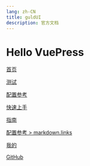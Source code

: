 ```yaml
---
lang: zh-CN
title: guldUI
description: 官方文档
---
```


# Hello VuePress

<!-- 相对路径 -->
[首页](../README.md)  

[测试](./zn/test/MARKDOWN.md)  

[配置参考](../reference/config.md)  

[快速上手](./getting-started.md)  

<!-- 绝对路径 -->
[指南](/zh/guide/README.md)  

[配置参考 > markdown.links](/zh/reference/config.md#links)  

[我的](./zn/guide/getting-started.md)

<!-- URL -->
[GitHub](https://github.com)